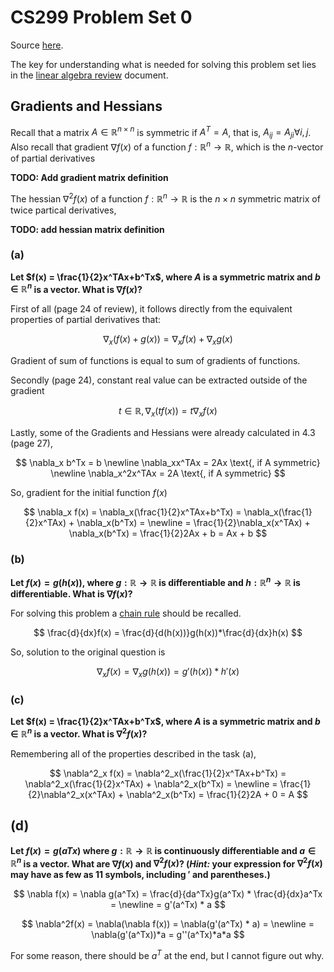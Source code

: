 # CS299 Problem Set 0

Source [here][source].

The key for understanding what is needed for solving this problem set lies
in the [linear algebra review][lareview] document.

## Gradients and Hessians

Recall that a matrix $A \in \mathbb{R}^{n \times n}$ is symmetric if $A^T = A$,
that is, $A_{ij} = A_{ji} \forall i, j$.
Also recall that gradient $\nabla f(x)$ of a function $f: \mathbb{R}^n \rightarrow \mathbb{R}$,
which is the $n$-vector of partial derivatives

**TODO: Add gradient matrix definition**

The hessian $\nabla^2f(x)$ of a function $f: \mathbb{R}^n \rightarrow \mathbb{R}$
is the $n \times n$ symmetric matrix of twice partical derivatives,

**TODO: add hessian matrix definition**

### (a)

**Let $f(x) = \frac{1}{2}x^TAx+b^Tx$, where $A$ is a symmetric matrix
and $b \in \mathbb{R}^n$ is a vector. What is $\nabla f(x)$?**

First of all (page 24 of review), it follows directly from the equivalent properties of partial derivatives that:

$$
\nabla_x(f(x) + g(x)) = \nabla_xf(x)+\nabla_xg(x)
$$

Gradient of sum of functions is equal to sum of gradients of functions.

Secondly (page 24), constant real value can be extracted outside of the gradient

$$
t \in \mathbb{R}, \nabla_x(tf(x)) = t \nabla_x f(x)
$$

Lastly, some of the Gradients and Hessians were already calculated in 4.3 (page 27),

$$
\nabla_x b^Tx = b
\newline
\nabla_xx^TAx = 2Ax \text{, if A symmetric}
\newline
\nabla_x^2x^TAx = 2A \text{, if A symmetric}
$$

So, gradient for the initial function $f(x)$

$$
\nabla_x f(x)
= \nabla_x(\frac{1}{2}x^TAx+b^Tx)
= \nabla_x(\frac{1}{2}x^TAx) + \nabla_x(b^Tx) =
\newline
= \frac{1}{2}\nabla_x(x^TAx) + \nabla_x(b^Tx)
= \frac{1}{2}2Ax + b
= Ax + b
$$

### (b)

**Let $f(x)=g(h(x))$, where $g: \mathbb{R} \rightarrow \mathbb{R}$
is differentiable and $h: \mathbb{R}^n \rightarrow \mathbb{R}$
is differentiable. What is $\nabla f(x)$?**

For solving this problem a [chain rule][chainrule] should be recalled.

$$
\frac{d}{dx}f(x) = \frac{d}{d(h(x))}g(h(x))*\frac{d}{dx}h(x)
$$

So, solution to the original question is

$$
\nabla_xf(x) = \nabla_xg(h(x)) = g'(h(x))*h'(x)
$$

### \(c\)

**Let $f(x) = \frac{1}{2}x^TAx+b^Tx$, where $A$ is a symmetric matrix
and $b \in \mathbb{R}^n$ is a vector. What is $\nabla^2 f(x)$?**

Remembering all of the properties described in the task (a),

$$
\nabla^2_x f(x)
= \nabla^2_x(\frac{1}{2}x^TAx+b^Tx)
= \nabla^2_x(\frac{1}{2}x^TAx) + \nabla^2_x(b^Tx) =
\newline
= \frac{1}{2}\nabla^2_x(x^TAx) + \nabla^2_x(b^Tx)
= \frac{1}{2}2A + 0
= A
$$

## (d)

**Let $f(x) = g(aTx)$ where $g : \mathbb{R} \rightarrow \mathbb{R}$
is continuously differentiable and $a \in \mathbb{R}^n$ is a vector.
What are $\nabla f(x)$ and $\nabla^2f(x)$?
(_Hint:_ your expression for $\nabla^2f(x)$ may have as few as 11 symbols,
including $'$ and parentheses.)**

$$
\nabla f(x) = \nabla g(a^Tx) = \frac{d}{da^Tx}g(a^Tx) * \frac{d}{dx}a^Tx =
\newline
= g'(a^Tx) * a
$$

$$
\nabla^2f(x) = \nabla(\nabla f(x)) = \nabla(g'(a^Tx) * a) =
\newline
= \nabla(g'(a^Tx))*a = g''(a^Tx)*a*a
$$

For some reason, there should be $a^T$ at the end, but I cannot figure out why.

[source]: https://cs229.stanford.edu/summer2020/ps0_template.pdf
[lareview]: https://cs229.stanford.edu/notes2022fall/cs229-linear_algebra_review.pdf
[chainrule]: https://ocw.mit.edu/courses/18-01-single-variable-calculus-fall-2006/b8051c7c7a28e2cd03667de9dd4865fb_lec4.pdf
